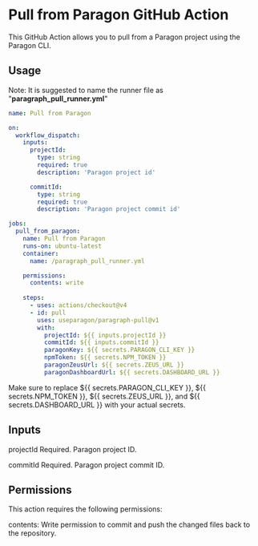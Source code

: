 # Pull from Paragon GitHub Action

This GitHub Action allows you to pull from a Paragon project using the Paragon CLI.

## Usage
Note: It is suggested to name the runner file as "**paragraph_pull_runner.yml**"

```yaml
name: Pull from Paragon

on: 
  workflow_dispatch:
    inputs:
      projectId:
        type: string
        required: true
        description: 'Paragon project id'

      commitId:
        type: string
        required: true
        description: 'Paragon project commit id'

jobs:
  pull_from_paragon:
    name: Pull from Paragon
    runs-on: ubuntu-latest
    container:
      name: /paragraph_pull_runner.yml

    permissions:
      contents: write
      
    steps:
      - uses: actions/checkout@v4
      - id: pull
        uses: useparagon/paragraph-pull@v1
        with:
          projectId: ${{ inputs.projectId }}
          commitId: ${{ inputs.commitId }}
          paragonKey: ${{ secrets.PARAGON_CLI_KEY }}
          npmToken: ${{ secrets.NPM_TOKEN }}
          paragonZeusUrl: ${{ secrets.ZEUS_URL }}
          paragonDashboardUrl: ${{ secrets.DASHBOARD_URL }}
```

Make sure to replace ${{ secrets.PARAGON_CLI_KEY }}, ${{ secrets.NPM_TOKEN }}, ${{ secrets.ZEUS_URL }}, and ${{ secrets.DASHBOARD_URL }} with your actual secrets.

## Inputs
projectId
Required. Paragon project ID.

commitId
Required. Paragon project commit ID.

## Permissions
This action requires the following permissions:

contents: Write permission to commit and push the changed files back to the repository.